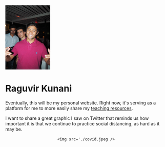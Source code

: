 <img src='./image.jpg' width="140" height="200" />

# Raguvir Kunani

Eventually, this will be my personal website. Right now, it's serving as a platform for me to more easily share my [teaching resources](https://rkunani.github.io/teaching/).

I want to share a great graphic I saw on Twitter that reminds us how important it is that we continue to practice social distancing, as hard as it may be.

<center>

    <img src='./covid.jpeg />

</center>
